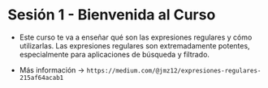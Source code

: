 # Sesión 1 - Bienvenida al Curso

* Este curso te va a enseñar qué son las expresiones regulares y cómo utilizarlas. Las expresiones regulares son extremadamente potentes, especialmente para aplicaciones de búsqueda y filtrado.

* Más información &rarr; `https://medium.com/@jmz12/expresiones-regulares-215af64acab1`